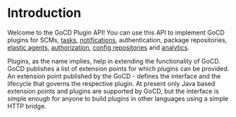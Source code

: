 # Introduction

Welcome to the GoCD Plugin API! You can use this API to implement GoCD plugins for
SCMs,
[tasks](tasks),
[notifications](notifications),
authentication,
package repositories,
[elastic agents](elastic-agents),
[authorization](authorization),
[config repositories](config-repo) and
[analytics](analytics).

Plugins, as the name implies, help in extending the functionality of GoCD. GoCD publishes a list of extension points for
which plugins can be provided. An extension point published by the GoCD - defines the interface and the lifecycle that
governs the respective plugin. At present only Java based extension points and plugins are supported by GoCD, but the
interface is simple enough for anyone to build plugins in other languages using a simple HTTP bridge.
